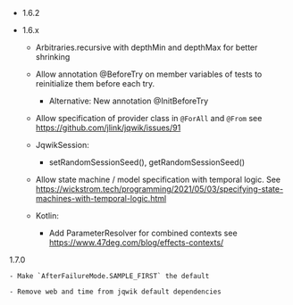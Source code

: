 - 1.6.2

- 1.6.x

    - Arbitraries.recursive with depthMin and depthMax for better shrinking        

    - Allow annotation @BeforeTry on member variables of tests to reinitialize them before each try.
      - Alternative: New annotation @InitBeforeTry

    - Allow specification of provider class in `@ForAll` and `@From`
      see https://github.com/jlink/jqwik/issues/91

    - JqwikSession:
        - setRandomSessionSeed(), getRandomSessionSeed()

    - Allow state machine / model specification with temporal logic.
      See https://wickstrom.tech/programming/2021/05/03/specifying-state-machines-with-temporal-logic.html

    - Kotlin:
        - Add ParameterResolver for combined contexts
          see https://www.47deg.com/blog/effects-contexts/

1.7.0

    - Make `AfterFailureMode.SAMPLE_FIRST` the default

    - Remove web and time from jqwik default dependencies